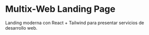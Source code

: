# Multix-Web Landing Page

Landing moderna con React + Tailwind para presentar servicios de desarrollo web.